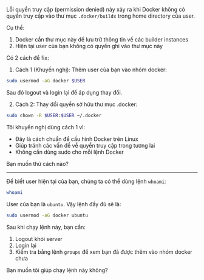 
Lỗi quyền truy cập (permission denied) này xảy ra khi Docker không có quyền truy cập vào thư mục `.docker/buildx` trong home directory của user.

Cụ thể:
1. Docker cần thư mục này để lưu trữ thông tin về các builder instances
2. Hiện tại user của bạn không có quyền ghi vào thư mục này

Có 2 cách để fix:

1. Cách 1 (Khuyến nghị): Thêm user của bạn vào nhóm docker:
```bash
sudo usermod -aG docker $USER
```
Sau đó logout và login lại để áp dụng thay đổi.

2. Cách 2: Thay đổi quyền sở hữu thư mục .docker:
```bash
sudo chown -R $USER:$USER ~/.docker
```

Tôi khuyến nghị dùng cách 1 vì:
- Đây là cách chuẩn để cấu hình Docker trên Linux
- Giúp tránh các vấn đề về quyền truy cập trong tương lai
- Không cần dùng sudo cho mỗi lệnh Docker

Bạn muốn thử cách nào?


---
Để biết user hiện tại của bạn, chúng ta có thể dùng lệnh `whoami`:


```bash
whoami
```
User của bạn là `ubuntu`. Vậy lệnh đầy đủ sẽ là:

```bash
sudo usermod -aG docker ubuntu
```

Sau khi chạy lệnh này, bạn cần:
1. Logout khỏi server
2. Login lại
3. Kiểm tra bằng lệnh `groups` để xem bạn đã được thêm vào nhóm docker chưa

Bạn muốn tôi giúp chạy lệnh này không?
